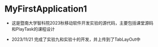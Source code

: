 # MyFirstApplication1

- 这是暨南大学智科院2023秋移动软件开发实验的源代码，主要包括课堂源码和PlayTask的课程设计

- 2023/11/21
  完成了实验九和实验十的开发，并上传到了TabLayOut中
